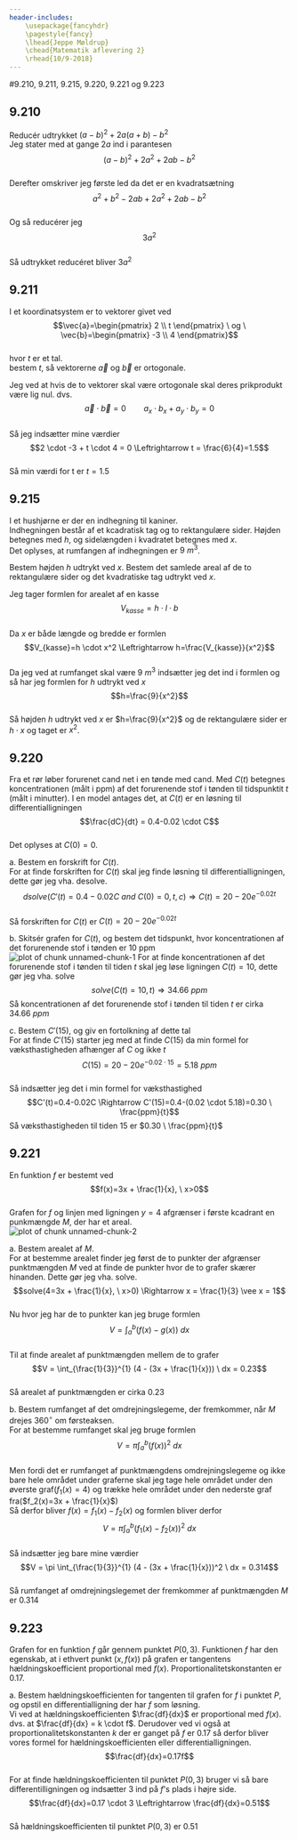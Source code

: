 ```yaml
---
header-includes:
	\usepackage{fancyhdr}
	\pagestyle{fancy}
	\lhead{Jeppe Møldrup}
	\chead{Matematik aflevering 2}
	\rhead{10/9-2018}
---
```


#9.210, 9.211, 9.215, 9.220, 9.221 og 9.223

## 9.210
Reducér udtrykket $(a-b)^2+2a(a+b)-b^2$  
Jeg stater med at gange $2a$ ind i parantesen  
$$(a-b)^2+2a^2+2ab-b^2$$  
Derefter omskriver jeg første led da det er en kvadratsætning  
$$a^2+b^2-2ab+2a^2+2ab-b^2$$  
Og så reducérer jeg  
$$3a^2$$  
Så udtrykket reducéret bliver $3a^2$ 

## 9.211
I et koordinatsystem er to vektorer givet ved  
$$\vec{a}=\begin{pmatrix} 2 \\ t \end{pmatrix} \ og \ \vec{b}=\begin{pmatrix} -3 \\ 4 \end{pmatrix}$$  
hvor $t$ er et tal.  
bestem $t$, så vektorerne $\vec{a}$ og $\vec{b}$ er ortogonale.  

Jeg ved at hvis de to vektorer skal være ortogonale skal deres prikprodukt være lig nul. dvs.  
$$\vec{a} \cdot \vec{b} = 0 \qquad a_x \cdot b_x + a_{y} \cdot b_{y} = 0$$  
Så jeg indsætter mine værdier
$$2 \cdot -3 + t \cdot 4 = 0 \Leftrightarrow t = \frac{6}{4}=1.5$$  
Så min værdi for t er $t = 1.5$  

## 9.215
I et hushjørne er der en indhegning til kaniner.  
Indhegningen består af et kcadratisk tag og to rektangulære sider. Højden betegnes med $h$, og sidelængden i kvadratet betegnes med $x$.  
Det oplyses, at rumfangen af indhegningen er $9 \ m^3$.  

Bestem højden $h$ udtrykt ved $x$. Bestem det samlede areal af de to rektangulære sider og det kvadratiske tag udtrykt ved $x$.  

Jeg tager formlen for arealet af en kasse  
$$V_{kasse}=h \cdot l \cdot b$$  
Da $x$ er både længde og bredde er formlen  
$$V_{kasse}=h \cdot x^2 \Leftrightarrow h=\frac{V_{kasse}}{x^2}$$  
Da jeg ved at rumfanget skal være $9 \ m^3$ indsætter jeg det ind i formlen og så har jeg formlen for $h$ udtrykt ved $x$  
$$h=\frac{9}{x^2}$$  
Så højden $h$ udtrykt ved $x$ er $h=\frac{9}{x^2}$ og de rektangulære sider er $h \cdot x$ og taget er $x^2$.

## 9.220
Fra et rør løber forurenet cand net i en tønde med cand. Med $C(t)$ betegnes koncentrationen (målt i ppm) af det forurenende stof i tønden til tidspunktit $t$ (målt i minutter).
I en model antages det, at $C(t)$ er en løsning til differentialligningen  
$$\frac{dC}{dt} = 0.4-0.02 \cdot C$$  
Det oplyses at $C(0)=0$.  

a. Bestem en forskrift for $C(t)$.  
   For at finde forskriften for $C(t)$ skal jeg finde løsning til differentialligningen, dette gør jeg vha. desolve.  
   $$dsolve(C'(t)=0.4-0.02C \ and \ C(0)=0,t,c) \Rightarrow C(t)=20-20e^{-0.02t}$$  
   Så forskriften for $C(t)$ er $C(t)=20-20e^{-0.02t}$

b. Skitsér grafen for $C(t)$, og bestem det tidspunkt, hvor koncentrationen af det forurenende stof i tønden er 10 ppm  
   ![plot of chunk unnamed-chunk-1](figure/unnamed-chunk-1-1.png)
   For at finde koncentrationen af det forurenende stof i tønden til tiden $t$ skal jeg løse ligningen $C(t)=10$, dette gør jeg vha. solve
   $$solve(C(t)=10,t) \Rightarrow 34.66 \ ppm$$
   Så koncentrationen af det forurenende stof i tønden til tiden $t$ er cirka $34.66 \ ppm$  

c. Bestem $C'(15)$, og giv en fortolkning af dette tal  
   For at finde $C'(15)$ starter jeg med at finde $C(15)$ da min formel for væksthastigheden afhænger af $C$ og ikke $t$  
   $$C(15)=20-20e^{-0.02 \cdot 15}=5.18 \ ppm$$  
   Så indsætter jeg det i min formel for væksthastighed  
   $$C'(t)=0.4-0.02C \Rightarrow C'(15)=0.4-(0.02 \cdot 5.18)=0.30 \ \frac{ppm}{t}$$
   Så væksthastigheden til tiden 15 er $0.30 \ \frac{ppm}{t}$


## 9.221
En funktion $f$ er bestemt ved  
$$f(x)=3x + \frac{1}{x}, \ x>0$$  
Grafen for $f$ og linjen med ligningen $y = 4$ afgrænser i første kcadrant en punkmængde $M$, der har et areal.  
![plot of chunk unnamed-chunk-2](figure/unnamed-chunk-2-1.png)

a. Bestem arealet af $M$.  
   For at bestemme arealet finder jeg først de to punkter der afgrænser punktmængden $M$ ved at finde de punkter hvor de to grafer skærer hinanden. Dette gør jeg vha. solve.  
   $$solve(4=3x + \frac{1}{x}, \ x>0) \Rightarrow x = \frac{1}{3} \vee x = 1$$  
   Nu hvor jeg har de to punkter kan jeg bruge formlen  
   $$V = \int_a^b (f(x)-g(x)) \ dx$$  
   Til at finde arealet af punktmængden mellem de to grafer  
   $$V = \int_{\frac{1}{3}}^{1} (4 - (3x + \frac{1}{x})) \ dx = 0.23$$  
   Så arealet af punktmængden er cirka $0.23$  

b. Bestem rumfanget af det omdrejningslegeme, der fremkommer, når $M$ drejes $360^{\circ}$ om førsteaksen.  
   For at bestemme rumfanget skal jeg bruge formlen  
   $$V = \pi \int_a^b (f(x))^2 \ dx$$  
   Men fordi det er rumfanget af punktmængdens omdrejningslegeme og ikke bare hele området under graferne skal jeg tage hele området under den øverste graf($f_1(x)=4$)
   og trække hele området under den nederste graf fra($f_2(x)=3x + \frac{1}{x}$)  
   Så derfor bliver $f(x)=f_1(x)-f_2(x)$ og formlen bliver derfor  
   $$V = \pi \int_a^b (f_1(x)-f_2(x))^2 \ dx$$  
   Så indsætter jeg bare mine værdier  
   $$V = \pi \int_{\frac{1}{3}}^{1} (4 - (3x + \frac{1}{x}))^2 \ dx = 0.314$$  
   Så rumfanget af omdrejningslegemet der fremkommer af punktmængden $M$ er $0.314$  

## 9.223
Grafen for en funktion $f$ går gennem punktet $P(0, 3)$. Funktionen $f$ har den egenskab, at i ethvert punkt $(x, f(x))$ på grafen er tangentens hældningskoefficient proportional med $f(x)$. Proportionalitetskonstanten er 0.17.  

a. Bestem hældningskoefficienten for tangenten til grafen for $f$ i punktet $P$, og opstil en differentialligning der har $f$ som løsning.  
   Vi ved at hældningskoefficienten $\frac{df}{dx}$ er proportional med $f(x)$. dvs. at $\frac{df}{dx} = k \cdot f$.
   Derudover ved vi også at proportionalitetskonstanten $k$ der er ganget på $f$ er $0.17$ så derfor bliver vores formel for hældningskoefficienten eller differentialligningen.  
   $$\frac{df}{dx}=0.17f$$  
   For at finde hældningskoefficienten til punktet $P(0, 3)$ bruger vi så bare differentilligningen og indsætter $3$ ind på $f$'s plads i højre side.  
   $$\frac{df}{dx}=0.17 \cdot 3 \Leftrightarrow \frac{df}{dx}=0.51$$  
   Så hældningskoefficienten til punktet $P(0, 3)$ er $0.51$
